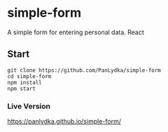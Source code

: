# simple-form
A simple form for entering personal data. React


## Start

```
git clone https://github.com/PanLydka/simple-form
cd simple-form
npm install
npm start
```

### Live Version
https://panlydka.github.io/simple-form/
